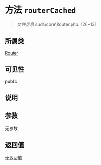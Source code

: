 # 方法 `routerCached`

> *文件信息* suda\core\Router.php: 126~131

## 所属类 

[Router](../Router.md)

## 可见性

 public 

## 说明



## 参数


无参数


## 返回值

无返回值
